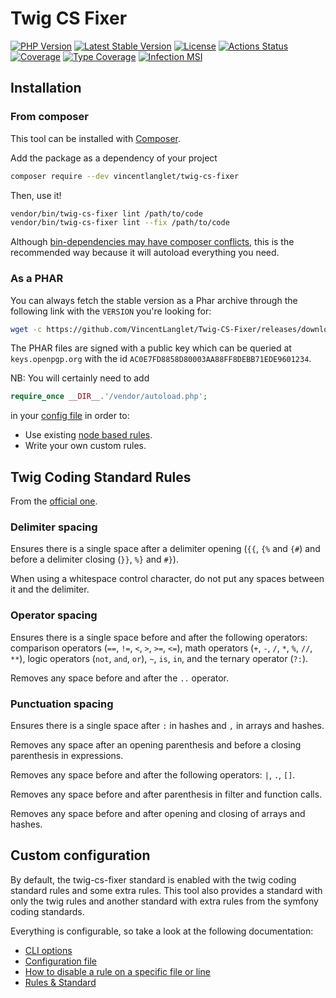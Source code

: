 # Twig CS Fixer

[![PHP Version](https://poser.pugx.org/vincentlanglet/twig-cs-fixer/require/php)](https://packagist.org/packages/vincentlanglet/twig-cs-fixer)
[![Latest Stable Version](https://poser.pugx.org/vincentlanglet/twig-cs-fixer/v)](https://github.com/VincentLanglet/Twig-CS-Fixer/releases/latest)
[![License](https://poser.pugx.org/vincentlanglet/twig-cs-fixer/license)](https://github.com/VincentLanglet/Twig-CS-Fixer/blob/main/LICENCE)
[![Actions Status](https://github.com/VincentLanglet/Twig-CS-Fixer/workflows/Test/badge.svg)](https://github.com/RobDWaller/csp-generator/actions)
[![Coverage](https://codecov.io/gh/VincentLanglet/Twig-CS-Fixer/branch/main/graph/badge.svg)](https://codecov.io/gh/VincentLanglet/Twig-CS-Fixer/branch/main)
[![Type Coverage](https://shepherd.dev/github/VincentLanglet/Twig-CS-Fixer/coverage.svg)](https://shepherd.dev/github/VincentLanglet/Twig-CS-Fixer)
[![Infection MSI](https://img.shields.io/endpoint?style=flat&url=https%3A%2F%2Fbadge-api.stryker-mutator.io%2Fgithub.com%2FVincentLanglet%2FTwig-CS-Fixer%2Fmain)](https://dashboard.stryker-mutator.io/reports/github.com/VincentLanglet/Twig-CS-Fixer/main)

## Installation

### From composer

This tool can be installed with [Composer](https://getcomposer.org/).

Add the package as a dependency of your project

```bash
composer require --dev vincentlanglet/twig-cs-fixer
```

Then, use it!

```bash
vendor/bin/twig-cs-fixer lint /path/to/code
vendor/bin/twig-cs-fixer lint --fix /path/to/code
```

Although [bin-dependencies may have composer conflicts](https://github.com/bamarni/composer-bin-plugin#why-a-hard-problem-with-a-simple-solution),
this is the recommended way because it will autoload everything you need.

### As a PHAR

You can always fetch the stable version as a Phar archive through the following
link with the `VERSION` you're looking for:

```bash
wget -c https://github.com/VincentLanglet/Twig-CS-Fixer/releases/download/VERSION/twig-cs-fixer.phar
```

The PHAR files are signed with a public key which can be queried at 
`keys.openpgp.org` with the id `AC0E7FD8858D80003AA88FF8DEBB71EDE9601234`.

NB: You will certainly need to add
```php
require_once __DIR__.'/vendor/autoload.php';
```
in your [config file](docs/configuration.md) in order to:
- Use existing [node based rules](docs/configuration.md#node-based-rules).
- Write your own custom rules.

## Twig Coding Standard Rules

From the [official one](https://twig.symfony.com/doc/3.x/coding_standards.html).

### Delimiter spacing

Ensures there is a single space after a delimiter opening (`{{`, `{%` and `{#`)
and before a delimiter closing (`}}`, `%}` and `#}`).

When using a whitespace control character, do not put any spaces between it and the delimiter.

### Operator spacing

Ensures there is a single space before and after the following operators:
comparison operators (`==`, `!=`, `<`, `>`, `>=`, `<=`), math operators (`+`, `-`, `/`, `*`, `%`, `//`, `**`),
logic operators (`not`, `and`, `or`), `~`, `is`, `in`, and the ternary operator (`?:`).

Removes any space before and after the `..` operator.

### Punctuation spacing

Ensures there is a single space after `:` in hashes and `,` in arrays and hashes.

Removes any space after an opening parenthesis and before a closing parenthesis in expressions.

Removes any space before and after the following operators: `|`, `.`, `[]`.

Removes any space before and after parenthesis in filter and function calls.

Removes any space before and after opening and closing of arrays and hashes.

## Custom configuration

By default, the twig-cs-fixer standard is enabled with the twig coding standard rules and some extra rules.
This tool also provides a standard with only the twig rules
and another standard with extra rules from the symfony coding standards.

Everything is configurable, so take a look at the following documentation:
- [CLI options](docs/command.md)
- [Configuration file](docs/configuration.md)
- [How to disable a rule on a specific file or line](docs/identifiers.md)
- [Rules & Standard](docs/rules.md)

